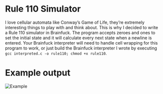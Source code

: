 # Rule 110 Simulator

I love cellular automata like Conway’s Game of Life, they’re extremely interesting things to play with and think about. This is why I decided to write a Rule 110 simulator in Brainfuck. The program accepts zeroes and ones to set the initial state and it will calculate every next state when a newline is entered. Your Brainfuck interpreter will need to handle cell wrapping for this program to work, or just build the Brainfuck interpreter I wrote by executing `gcc interpreted.c -o rule110; chmod +x rule110`.

# Example output
![Example](http://curlba.sh/jhartog/Rule110/raw/master/example.png)
